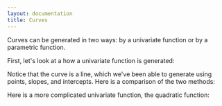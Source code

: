 ```yaml
---
layout: documentation
title: Curves
---
```


Curves can be generated in two ways: by a univariate function or by a parametric function. 

First, let's look at a how a univariate function is generated: 

<div filename="curve/simple_curve" width="800" height="710" class="codePreview"></div>

Notice that the curve is a line, which we've been able to generate using points, slopes, and intercepts. Here is a comparison of the two methods: 

<div filename="curve/curves_vs_lines" width="800" height="710" class="codePreview"></div>

Here is a more complicated univariate function, the quadratic function: 

<div filename="curve/quadratic_curve" width="800" height="710" class="codePreview"></div>
